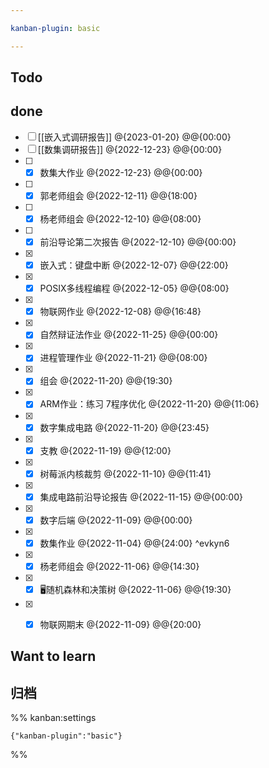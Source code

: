 ```yaml
---

kanban-plugin: basic

---
```


## Todo



## done

- [ ] [[嵌入式调研报告]]  @{2023-01-20} @@{00:00}
- [ ] [[数集调研报告]] @{2022-12-23} @@{00:00}
- [ ] - [x] 数集大作业 @{2022-12-23} @@{00:00}
- [ ] - [x] 郭老师组会 @{2022-12-11} @@{18:00}
- [ ] - [x] 杨老师组会 @{2022-12-10} @@{08:00}
- [ ] - [x] 前沿导论第二次报告 @{2022-12-10} @@{00:00}
- [x] - [x] 嵌入式：键盘中断 @{2022-12-07} @@{22:00}
- [x] - [x] POSIX多线程编程 @{2022-12-05} @@{08:00}
- [x] - [x] 物联网作业 @{2022-12-08} @@{16:48}
- [x] - [x] 自然辩证法作业 @{2022-11-25} @@{00:00}
- [x] - [x] 进程管理作业 @{2022-11-21} @@{08:00}
- [x] - [x] 组会 @{2022-11-20} @@{19:30}
- [x] - [x] ARM作业：练习 7程序优化   @{2022-11-20} @@{11:06}
- [x] - [x] 数字集成电路 @{2022-11-20} @@{23:45}
- [x] - [x] 支教 @{2022-11-19} @@{12:00}
- [x] - [x] 树莓派内核裁剪 @{2022-11-10} @@{11:41}
- [x] - [x] 集成电路前沿导论报告 @{2022-11-15} @@{00:00}
- [x] - [x] 数字后端 @{2022-11-09} @@{00:00}
- [x] - [x] 数集作业 @{2022-11-04} @@{24:00} ^evkyn6
- [x] - [x] 杨老师组会 @{2022-11-06} @@{14:30}
- [x] - [x] 🖥️随机森林和决策树 @{2022-11-06} @@{19:30}
- [x] - [x] 物联网期末 @{2022-11-09} @@{20:00}


## Want to learn



## 归档





%% kanban:settings
```
{"kanban-plugin":"basic"}
```
%%